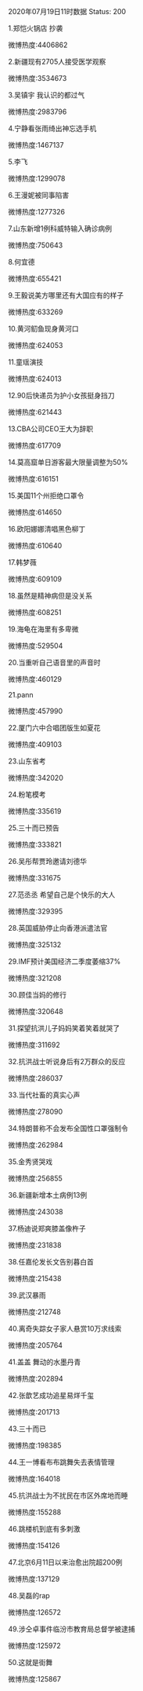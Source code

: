 2020年07月19日11时数据
Status: 200

1.郑恺火锅店 抄袭

微博热度:4406862

2.新疆现有2705人接受医学观察

微博热度:3534673

3.吴镇宇 我认识的都过气

微博热度:2983796

4.宁静看张雨绮出神忘选手机

微博热度:1467137

5.李飞

微博热度:1299078

6.王漫妮被同事陷害

微博热度:1277326

7.山东新增1例科威特输入确诊病例

微博热度:750643

8.何宜德

微博热度:655421

9.王毅说美方哪里还有大国应有的样子

微博热度:633269

10.黄河鱽鱼现身黄河口

微博热度:624053

11.童瑶演技

微博热度:624013

12.90后快递员为护小女孩挺身挡刀

微博热度:621443

13.CBA公司CEO王大为辞职

微博热度:617709

14.莫高窟单日游客最大限量调整为50%

微博热度:616151

15.美国11个州拒绝口罩令

微博热度:614650

16.欧阳娜娜清唱黑色柳丁

微博热度:610640

17.韩梦薇

微博热度:609109

18.虽然是精神病但是没关系

微博热度:608251

19.海龟在海里有多卑微

微博热度:529504

20.当重听自己语音里的声音时

微博热度:460129

21.pann

微博热度:457990

22.厦门六中合唱团版生如夏花

微博热度:409103

23.山东省考

微博热度:342020

24.粉笔模考

微博热度:335619

25.三十而已预告

微博热度:333821

26.吴彤帮贾玲邀请刘德华

微博热度:331675

27.范丞丞 希望自己是个快乐的大人

微博热度:329395

28.英国威胁停止向香港派遣法官

微博热度:325132

29.IMF预计美国经济二季度萎缩37%

微博热度:321208

30.顾佳当妈的修行

微博热度:320648

31.探望抗洪儿子妈妈笑着笑着就哭了

微博热度:311692

32.抗洪战士听说身后有2万群众的反应

微博热度:286037

33.当代社畜的真实心声

微博热度:278090

34.特朗普称不会发布全国性口罩强制令

微博热度:262984

35.金秀贤哭戏

微博热度:256855

36.新疆新增本土病例13例

微博热度:243038

37.杨迪说郑爽膝盖像杵子

微博热度:231838

38.任嘉伦发长文告别暮白首

微博热度:215438

39.武汉暴雨

微博热度:212748

40.离奇失踪女子家人悬赏10万求线索

微博热度:205764

41.盖盖 舞动的水墨丹青

微博热度:202894

42.张歆艺成功追星易烊千玺

微博热度:201713

43.三十而已

微博热度:198385

44.王一博看布布跳舞失去表情管理

微博热度:164018

45.抗洪战士为不扰民在市区外席地而睡

微博热度:155288

46.跳楼机到底有多刺激

微博热度:154126

47.北京6月11日以来治愈出院超200例

微博热度:137129

48.吴磊的rap

微博热度:126572

49.涉仝卓事件临汾市教育局总督学被逮捕

微博热度:125972

50.这就是街舞

微博热度:125867

